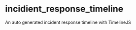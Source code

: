 incidient_response_timeline
===========================

An auto generated incident response timeline with TimelineJS

